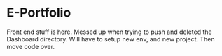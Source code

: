 # E-Portfolio
Front end stuff is here. Messed up when trying to push and deleted the Dashboard directory. Will have to setup new env, and new project. Then move code over.
